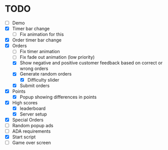 # TODO

- [ ] Demo
- [x] Timer bar change
  - [ ] Fix animation for this
- [x] Order timer bar change
- [x] Orders
  - [ ] Fix timer animation
  - [ ] Fix fade out animation (low priority)
  - [x] Show negative and positive customer feedback based on correct or wrong orders
  - [x] Generate random orders
    - [x] Difficulty slider 
  - [x] Submit orders
- [x] Points
  - [x] Popup showing differences in points
- [x] High scores
  - [x] leaderboard
  - [x] Server setup
- [x] Special Orders
- [ ] Random popup ads
- [ ] ADA requirements
- [x] Start script
- [ ] Game over screen
